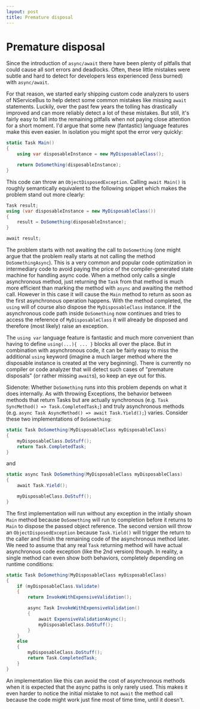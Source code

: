 ```yaml
---
layout: post
title: Premature disposal
---
```


# Premature disposal

Since the introduction of `async/await` there have been plenty of pitfalls that could cause all sort errors and deadlocks. Often, these little mistakes were subtle and hard to detect for developers less experienced (less burned) with `async/await`. 

For that reason, we started early shipping custom code analyzers to users of NServiceBus to help detect some common mistakes like missing `await` statements. Luckily, over the past few years the tolling has drastically improved and can more reliably detect a lot of these mistakes. But still, it's fairly easy to fall into the remaining pitfalls when not paying close attention for a short moment. I'd argue that some new (fantastic) language features make this even easier. In isolation you might spot the error very quickly:

```csharp
static Task Main()
{
    using var disposableInstance = new MyDisposableClass();

    return DoSomething(disposableInstance);
}
```

This code can throw an `ObjectDisposedException`. Calling `await Main()` is roughly semantically equivalent to the following snippet which makes the problem stand out more clearly:

```csharp
Task result;
using (var disposableInstance = new MyDisposableClass())
{
    result = DoSomething(disposableInstance);
}

await result;
```

The problem starts with not awaiting the call to `DoSomething` (one might argue that the problem really starts at not calling the method `DoSomethingAsync`). This is a very common and popular code optimization in intermediary code to avoid paying the price of the compiler-generated state machine for handling async code. When a method only calls a single asynchronous method, just returning the `Task` from that method is much more efficient than marking the method with `async` and awaiting the method call. However in this case it will cause the `Main` method to return as soon as the first asynchronous operation happens. With the method completed, the `using` will of course also dispose the `MyDisposableClass` instance. If the asynchronous code path inside `DoSomething` now continues and tries to access the reference of `MyDisposableClass` it will already be disposed and therefore (most likely) raise an exception.

The `using var` language feature is fantastic and much more convenient than having to define `using(...){ ... }` blocks all over the place. But in combination with asynchronous code, it can be fairly easy to miss the additional `using` keyword (imagine a much larger method where the disposable instance is created at the very beginning). There is currently no compiler or code analyzer that will detect such cases of "premature disposals" (or rather missing `await`s), so keep an eye out for this.

Sidenote: Whether `DoSomething` runs into this problem depends on what it does internally. As with throwing Exceptions, the behavior between methods that return Tasks but are actually synchronous (e.g. `Task SyncMethod() => Task.CompletedTask;`) and truly asynchronous methods (e.g. `async Task AsyncMethod() => await Task.Yield();`) varies. Consider these two implementations of `DoSomething`:

```csharp
static Task DoSomething(MyDisposableClass myDisposableClass)
{
    myDisposableClass.DoStuff();
    return Task.CompletedTask;
}
```

and

```csharp
static async Task DoSomething(MyDisposableClass myDisposableClass)
{
    await Task.Yield();

    myDisposableClass.DoStuff();
}
```

The first implementation will run without any exception in the intially shown `Main` method because `DoSomething` will run to completion before it returns to `Main` to dispose the passed object reference. The second version will throw an `ObjectDisposedException` because `Task.Yield()` will trigger the return to the caller and finish the remaining code of the asynchronous method later. We need to assume that any real `Task` returning method will have actual asynchronous code exception (like the 2nd version) though. In reality, a single method can even show both behaviors, completely depending on runtime conditions:

```csharp
static Task DoSomething(MyDisposableClass myDisposableClass)
{
    if (myDisposableClass.Validate)
    {
        return InvokeWithExpensiveValidation();

        async Task InvokeWithExpensiveValidation()
        {
            await ExpensiveValidationAsync();
            myDisposableClass.DoStuff();
        }
    }
    else
    {
        myDisposableClass.DoStuff();
        return Task.CompletedTask;
    }
}
```

An implementation like this can avoid the cost of asynchronous methods when it is expected that the async paths is only rarely used. This makes it even harder to notice the initial mistake to not `await` the method call because the code might work just fine most of time time, until it doesn't.

